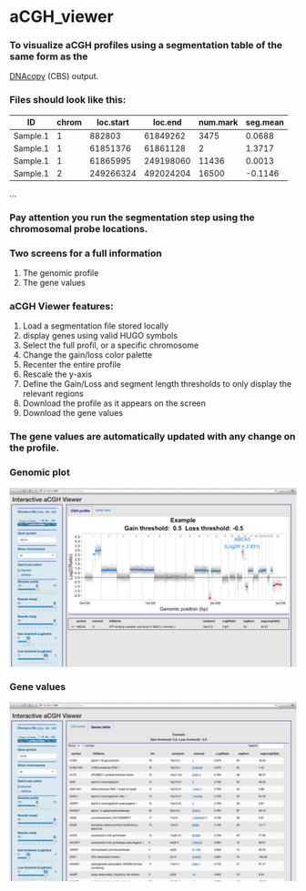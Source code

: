 # aCGH_viewer

### To visualize aCGH profiles using a segmentation table of the same form as the
[DNAcopy](http://www.bioconductor.org/packages/release/bioc/vignettes/DNAcopy/inst/doc/DNAcopy.pdf)
(CBS) output.
### Files should look like this:

| ID | chrom | loc.start | loc.end | num.mark | seg.mean |
|----|-------|-----------|---------|----------|----------|
| Sample.1 | 1 | 882803 | 61849262 | 3475 | 0.0688 |
| Sample.1 | 1 | 61851376 | 61861128 | 2 | 1.3717 |
| Sample.1 | 1 | 61865995 | 249198060 | 11436 | 0.0013 |
| Sample.1 | 2 | 249266324 | 492024204 | 16500 | -0.1146 |
...

### Pay attention you run the segmentation step using the chromosomal probe locations.

### Two screens for a full information
1. The genomic profile
2. The gene values

### aCGH Viewer features:
1. Load a segmentation file stored locally
2. display genes using valid HUGO symbols
3. Select the full profil, or a specific chromosome
4. Change the gain/loss color palette
5. Recenter the entire profile
6. Rescale the y-axis
7. Define the Gain/Loss and segment length thresholds to only display the relevant regions
8. Download the profile as it appears on the screen
9. Download the gene values

### The gene values are automatically updated with any change on the profile.

### Genomic plot
![alt tag](https://github.com/fredcommo/aCGH_viewer/blob/master/screenshots/screen1.png)

### Gene values
![alt tag](https://github.com/fredcommo/aCGH_viewer/blob/master/screenshots/screen2.png)

